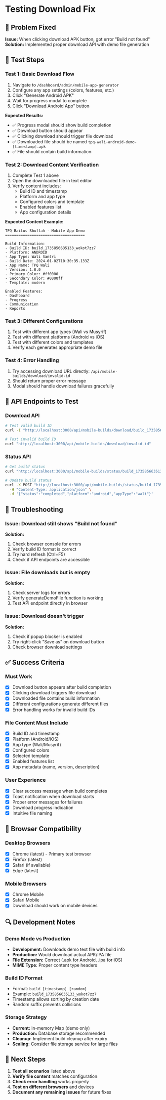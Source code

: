 # Testing Download Fix

## 🎯 Problem Fixed

**Issue:** When clicking download APK button, got error "Build not found"
**Solution:** Implemented proper download API with demo file generation

## 🧪 Test Steps

### Test 1: Basic Download Flow

1. Navigate to `/dashboard/admin/mobile-app-generator`
2. Configure any app settings (colors, features, etc.)
3. Click "Generate Android APK"
4. Wait for progress modal to complete
5. Click "Download Android App" button

**Expected Results:**

- ✅ Progress modal should show build completion
- ✅ Download button should appear
- ✅ Clicking download should trigger file download
- ✅ Downloaded file should be named `tpq-wali-android-demo-[timestamp].apk`
- ✅ File should contain build information

### Test 2: Download Content Verification

1. Complete Test 1 above
2. Open the downloaded file in text editor
3. Verify content includes:
   - Build ID and timestamp
   - Platform and app type
   - Configured colors and template
   - Enabled features list
   - App configuration details

**Expected Content Example:**

```
TPQ Baitus Shuffah - Mobile App Demo
====================================

Build Information:
- Build ID: build_1735856635133_wokot7zz7
- Platform: ANDROID
- App Type: Wali Santri
- Build Date: 2024-01-02T10:30:35.133Z
- App Name: TPQ Wali
- Version: 1.0.0
- Primary Color: #ff0000
- Secondary Color: #0000ff
- Template: modern

Enabled Features:
- Dashboard
- Progress
- Communication
- Reports
```

### Test 3: Different Configurations

1. Test with different app types (Wali vs Musyrif)
2. Test with different platforms (Android vs iOS)
3. Test with different colors and templates
4. Verify each generates appropriate demo file

### Test 4: Error Handling

1. Try accessing download URL directly: `/api/mobile-builds/download/invalid-id`
2. Should return proper error message
3. Modal should handle download failures gracefully

## 🔧 API Endpoints to Test

### Download API

```bash
# Test valid build ID
curl -I "http://localhost:3000/api/mobile-builds/download/build_1735856635133_wokot7zz7"

# Test invalid build ID
curl "http://localhost:3000/api/mobile-builds/download/invalid-id"
```

### Status API

```bash
# Get build status
curl "http://localhost:3000/api/mobile-builds/status/build_1735856635133_wokot7zz7"

# Update build status
curl -X POST "http://localhost:3000/api/mobile-builds/status/build_1735856635133_wokot7zz7" \
  -H "Content-Type: application/json" \
  -d '{"status":"completed","platform":"android","appType":"wali"}'
```

## 🐛 Troubleshooting

### Issue: Download still shows "Build not found"

**Solution:**

1. Check browser console for errors
2. Verify build ID format is correct
3. Try hard refresh (Ctrl+F5)
4. Check if API endpoints are accessible

### Issue: File downloads but is empty

**Solution:**

1. Check server logs for errors
2. Verify generateDemoFile function is working
3. Test API endpoint directly in browser

### Issue: Download doesn't trigger

**Solution:**

1. Check if popup blocker is enabled
2. Try right-click "Save as" on download button
3. Check browser download settings

## ✅ Success Criteria

### Must Work

- [x] Download button appears after build completion
- [x] Clicking download triggers file download
- [x] Downloaded file contains build information
- [x] Different configurations generate different files
- [x] Error handling works for invalid build IDs

### File Content Must Include

- [x] Build ID and timestamp
- [x] Platform (Android/iOS)
- [x] App type (Wali/Musyrif)
- [x] Configured colors
- [x] Selected template
- [x] Enabled features list
- [x] App metadata (name, version, description)

### User Experience

- [x] Clear success message when build completes
- [x] Toast notification when download starts
- [x] Proper error messages for failures
- [x] Download progress indication
- [x] Intuitive file naming

## 📱 Browser Compatibility

### Desktop Browsers

- [x] Chrome (latest) - Primary test browser
- [x] Firefox (latest)
- [x] Safari (if available)
- [x] Edge (latest)

### Mobile Browsers

- [x] Chrome Mobile
- [x] Safari Mobile
- [x] Download should work on mobile devices

## 🔍 Development Notes

### Demo Mode vs Production

- **Development:** Downloads demo text file with build info
- **Production:** Would download actual APK/IPA file
- **File Extension:** Correct (.apk for Android, .ipa for iOS)
- **MIME Type:** Proper content type headers

### Build ID Format

- Format: `build_[timestamp]_[random]`
- Example: `build_1735856635133_wokot7zz7`
- Timestamp allows sorting by creation date
- Random suffix prevents collisions

### Storage Strategy

- **Current:** In-memory Map (demo only)
- **Production:** Database storage recommended
- **Cleanup:** Implement build cleanup after expiry
- **Scaling:** Consider file storage service for large files

## 🚀 Next Steps

1. **Test all scenarios** listed above
2. **Verify file content** matches configuration
3. **Check error handling** works properly
4. **Test on different browsers** and devices
5. **Document any remaining issues** for future fixes
